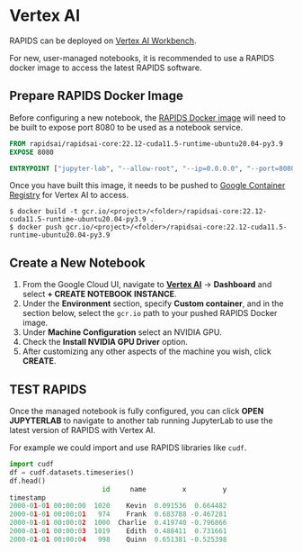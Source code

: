 # Vertex AI

RAPIDS can be deployed on [Vertex AI Workbench](https://cloud.google.com/vertex-ai-workbench).

For new, user-managed notebooks, it is recommended to use a RAPIDS docker image to access the latest RAPIDS software.

## Prepare RAPIDS Docker Image

Before configuring a new notebook, the [RAPIDS Docker image](#rapids-docker) will need to be built to expose port 8080 to be used as a notebook service.

```dockerfile
FROM rapidsai/rapidsai-core:22.12-cuda11.5-runtime-ubuntu20.04-py3.9
EXPOSE 8080

ENTRYPOINT ["jupyter-lab", "--allow-root", "--ip=0.0.0.0", "--port=8080", "--no-browser", "--NotebookApp.token=''", "--NotebookApp.allow_origin='*'"]
```

Once you have built this image, it needs to be pushed to [Google Container Registry](https://cloud.google.com/container-registry/docs/pushing-and-pulling) for Vertex AI to access.

```console
$ docker build -t gcr.io/<project>/<folder>/rapidsai-core:22.12-cuda11.5-runtime-ubuntu20.04-py3.9 .
$ docker push gcr.io/<project>/<folder>/rapidsai-core:22.12-cuda11.5-runtime-ubuntu20.04-py3.9
```

## Create a New Notebook

1. From the Google Cloud UI, navigate to [**Vertex AI**](https://console.cloud.google.com/vertex-ai) -> **Dashboard** and select **+ CREATE NOTEBOOK INSTANCE**.
2. Under the **Environment** section, specify **Custom container**, and in the section below, select the `gcr.io` path to your pushed RAPIDS Docker image.
3. Under **Machine Configuration** select an NVIDIA GPU.
4. Check the **Install NVIDIA GPU Driver** option.
5. After customizing any other aspects of the machine you wish, click **CREATE**.

## TEST RAPIDS

Once the managed notebook is fully configured, you can click **OPEN JUPYTERLAB** to navigate to another tab running JupyterLab to use the latest version of RAPIDS with Vertex AI.

For example we could import and use RAPIDS libraries like `cudf`.

```python
import cudf
df = cudf.datasets.timeseries()
df.head()
                       id     name         x         y
timestamp
2000-01-01 00:00:00  1020    Kevin  0.091536  0.664482
2000-01-01 00:00:01   974    Frank  0.683788 -0.467281
2000-01-01 00:00:02  1000  Charlie  0.419740 -0.796866
2000-01-01 00:00:03  1019    Edith  0.488411  0.731661
2000-01-01 00:00:04   998    Quinn  0.651381 -0.525398
```
